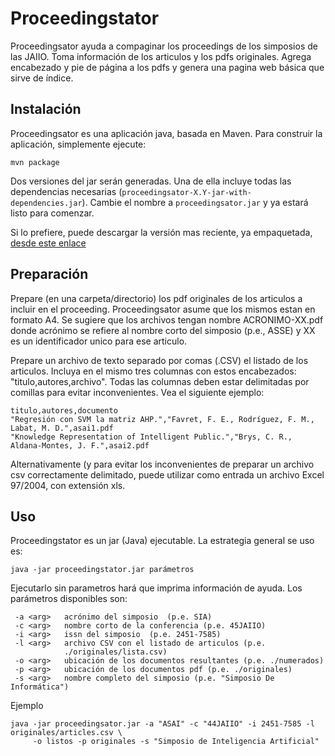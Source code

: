 Proceedingstator
================
Proceedingsator ayuda a compaginar los proceedings de los simposios de las JAIIO. 
Toma información de los articulos y los pdfs originales. Agrega encabezado y pie de página a los pdfs y genera una
pagina web básica que sirve de índice. 

Instalación
-----------
Proceedingsator es una aplicación java, basada en Maven. Para construir la aplicación, simplemente ejecute:
```
mvn package
```
Dos versiones del jar serán generadas. Una de ella incluye todas las dependencias necesarias
(```proceedingsator-X.Y-jar-with-dependencies.jar```). Cambie el nombre a ```proceedingsator.jar``` y ya estará listo para 
comenzar. 

Si lo prefiere, puede descargar la versión mas reciente, ya empaquetada, [desde este enlace](https://github.com/casco/proceedingsator/blob/master/proceesingsator.jar)


Preparación
-----------
Prepare (en una carpeta/directorio) los pdf originales de los articulos a incluir en el proceeding. Proceedingsator 
asume que los mismos estan en  formato A4. Se sugiere que los archivos tengan nombre ACRONIMO-XX.pdf donde acrónimo 
se refiere al nombre corto del  simposio (p.e., ASSE) y XX es un identificador unico para ese articulo. 
 
Prepare un archivo de texto separado por comas (.CSV) el listado de los articulos. Incluya en el mismo
tres columnas con estos encabezados: "titulo,autores,archivo". Todas las columnas deben estar delimitadas por 
comillas para evitar inconvenientes. Vea el siguiente ejemplo:

    titulo,autores,documento
    "Regresión con SVM la matriz AHP.","Favret, F. E., Rodríguez, F. M., Labat, M. D.",asai1.pdf
    "Knowledge Representation of Intelligent Public.","Brys, C. R., Aldana-Montes, J. F.",asai2.pdf
    
Alternativamente (y para evitar los inconvenientes de preparar un archivo csv correctamente delimitado, puede 
utilizar como entrada un archivo Excel 97/2004, con extensión xls. 
  
Uso
---
Proceedingstator es un jar (Java) ejecutable. La estrategia general se uso es:

    java -jar proceedingstator.jar parámetros

Ejecutarlo sin parametros hará que imprima información de ayuda. Los parámetros disponibles son:

     -a <arg>   acrónimo del simposio  (p.e. SIA)
     -c <arg>   nombre corto de la conferencia (p.e. 45JAIIO)
     -i <arg>   issn del simposio  (p.e. 2451-7585)
     -l <arg>   archivo CSV con el listado de articulos (p.e.
                ./originales/lista.csv)
     -o <arg>   ubicación de los documentos resultantes (p.e. ./numerados)
     -p <arg>   ubicación de los documentos pdf (p.e. ./originales)
     -s <arg>   nombre completo del simposio (p.e. "Simposio De Informática")
     
Ejemplo
     
     
    java -jar proceedingsator.jar -a "ASAI" -c "44JAIIO" -i 2451-7585 -l originales/articles.csv \
         -o listos -p originales -s "Simposio de Inteligencia Artificial"
